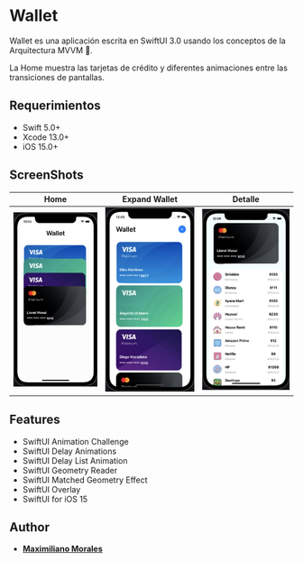 # Wallet

Wallet es una aplicación escrita en SwiftUI 3.0 usando los conceptos de la Arquitectura MVVM 🚀.

La Home muestra las tarjetas de crédito y diferentes animaciones entre las transiciones de pantallas.

## Requerimientos

- Swift 5.0+
- Xcode 13.0+
- iOS 15.0+ 


## ScreenShots 

| Home | Expand Wallet | Detalle |
| :-: | :-: | :-: |
| <img src="Assets/home.png"/> | <img src="Assets/expand.png"/> | <img src="Assets/detalle.png"/> | 


## Features

* SwiftUI Animation Challenge
* SwiftUI Delay Animations 
* SwiftUI Delay List Animation
* SwiftUI Geometry Reader
* SwiftUI Matched Geometry Effect
* SwiftUI Overlay
* SwiftUI for iOS 15


  
## Author

* [**Maximiliano Morales**](https://github.com/maximorales90)


